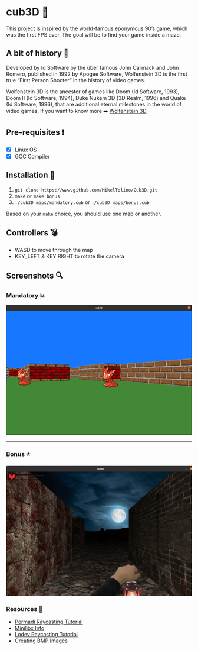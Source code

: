 # cub3D :black_square_button:
This project is inspired by the world-famous eponymous 90’s game, which was the first FPS ever. The goal will be to
find your game inside a maze.

## A bit of history :book:
Developed by Id Software by the über famous John Carmack and John Romero, published in 1992 by Apogee Software, Wolfenstein 3D is the first true “First Person
Shooter” in the history of video games.

Wolfenstein 3D is the ancestor of games like Doom (Id Software, 1993), Doom II
(Id Software, 1994), Duke Nukem 3D (3D Realm, 1996) and Quake (Id Software, 1996),
that are additional eternal milestones in the world of video games.
If you want to know more :arrow_right: [Wolfenstein 3D](https://es.wikipedia.org/wiki/Wolfenstein_3D)

## Pre-requisites :exclamation:
- [x] Linux OS
- [x] GCC Compiler

## Installation :rocket:
1. `git clone https://www.github.com/MikelTolino/Cub3D.git`
2. `make` or `make bonus`
3. `./cub3D maps/mandatory.cub` or `./cub3D maps/bonus.cub`

Based on your `make` choice, you should use one map or another.

## Controllers :bomb:

- WASD to move through the map
- KEY_LEFT & KEY RIGHT to rotate the camera

## Screenshots :mag:
### Mandatory :boom:
![Mandatory](screenshots/mandatory.png)
___
### Bonus :star:
![Bonus](screenshots/bonus1.png)

### Resources :book:
+ [Permadi Raycasting Tutorial](https://permadi.com/1996/05/ray-casting-tutorial-table-of-contents/)
+ [Minilibx Info](https://qst0.github.io/ft_libgfx/)
+ [Lodev Raycasting Tutorial](https://lodev.org/cgtutor/raycasting.html)
+ [Creating BMP Images](http://ricardolovelace.com/creating-bitmap-images-with-c-on-windows.html)

